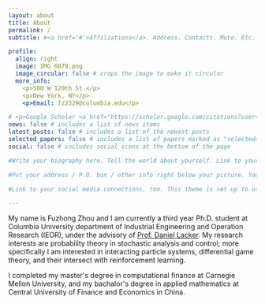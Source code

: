 ```yaml
---
layout: about
title: About
permalink: /
subtitle: #<a href='#'>Affiliations</a>. Address. Contacts. Moto. Etc.

profile:
  align: right
  image: IMG_6079.png
  image_circular: false # crops the image to make it circular
  more_info:
    <p>500 W 120th St.</p>
    <p>New York, NY</p>
    <p>Email: fz2329@columbia.edu</p>

# <p>Google Scholar <a href="https://scholar.google.com/citations?user=qc6CJjYAAAAJ" title="Google Scholar"><i class="ai ai-google-scholar"></i></a></p>
news: false # includes a list of news items
latest_posts: false # includes a list of the newest posts
selected_papers: false # includes a list of papers marked as "selected={true}"
social: false # includes social icons at the bottom of the page

#Write your biography here. Tell the world about yourself. Link to your favorite [subreddit](http://reddit.com). You can put a picture in, too. The code is already in, just name your picture `prof_pic.jpg` and put it in the `img/` folder.

#Put your address / P.O. box / other info right below your picture. You can also disable any of these elements by editing `profile` property of the YAML header of your `_pages/about.md`. Edit `_bibliography/papers.bib` and Jekyll will render your [publications page](/al-folio/publications/) automatically.

#Link to your social media connections, too. This theme is set up to use [Font Awesome icons](https://fontawesome.com/) and [Academicons](https://jpswalsh.github.io/academicons/), like the ones below. Add your Facebook, Twitter, LinkedIn, Google Scholar, or just disable all of them.

---
```

My name is Fuzhong Zhou and I am currently a third year Ph.D. student at Columbia University department of Industrial Engineering and Operation Research (IEOR), under the advisory of [Prof. Daniel Lacker](https://www.columbia.edu/~dl3133/). My research interests are probability theory in stochastic analysis and control; more specifically I am interested in interacting particle systems, differential game theory, and their intersect with reinforcement learning.

I completed my master's degree in computational finance at Carnegie Mellon University, and my bachalor's degree in applied mathematics at Central University of Finance and Economics in China.